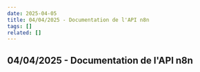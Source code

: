 ```yaml
---
date: 2025-04-05
title: 04/04/2025 - Documentation de l'API n8n
tags: []
related: []
---
```


## 04/04/2025 - Documentation de l'API n8n

#

